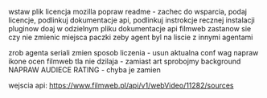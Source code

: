 wstaw plik licencja mozilla
popraw readme - zachec do wsparcia, podaj licencje, podlinkuj dokumentacje api, podlinkuj instrokcje recznej instalacji pluginow
doaj w odzielnym pliku dokumentacje api filmweb
zastanow sie czy nie zmienic miejsca paczki zeby agent byl na liscie z innymi agentami

zrob agenta seriali
zmien sposob liczenia - usun aktualna conf wag
napraw ikone ocen filmweb
tla nie dzilaja - zamiast art sprobojmy background
NAPRAW AUDIECE RATING - chyba je zamien

wejscia api:
https://www.filmweb.pl/api/v1/webVideo/11282/sources
